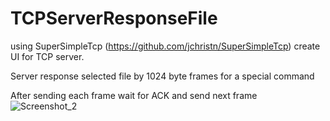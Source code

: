# TCPServerResponseFile

using SuperSimpleTcp (https://github.com/jchristn/SuperSimpleTcp) create UI for TCP server.

Server response selected file by 1024 byte frames for a special command

After sending each frame wait for ACK and send next frame
![Screenshot_2](https://user-images.githubusercontent.com/77220528/195694882-68890307-8ce9-4ed7-8080-22aa2eba8fcb.png)

